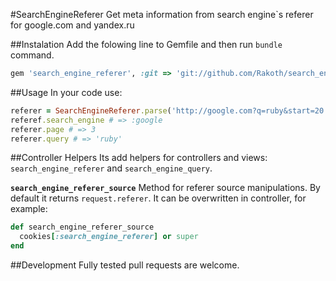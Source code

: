 #SearchEngineReferer
Get meta information from search engine`s referer for google.com and yandex.ru

##Instalation
Add the folowing line to Gemfile and then run `bundle` command.

```ruby
gem 'search_engine_referer', :git => 'git://github.com/Rakoth/search_engine_referer.git'
```

##Usage
In your code use:

```ruby
referer = SearchEngineReferer.parse('http://google.com?q=ruby&start=20')
referef.search_engine # => :google
referer.page # => 3
referer.query # => 'ruby'
```

##Controller Helpers
Its add helpers for controllers and views: `search_engine_referer` and `search_engine_query`.

**`search_engine_referer_source`**
Method for referer source manipulations.
By default it returns `request.referer`. It can be overwritten in controller, for example:

```ruby
def search_engine_referer_source
  cookies[:search_engine_referer] or super
end
```

##Development
Fully tested pull requests are welcome.
